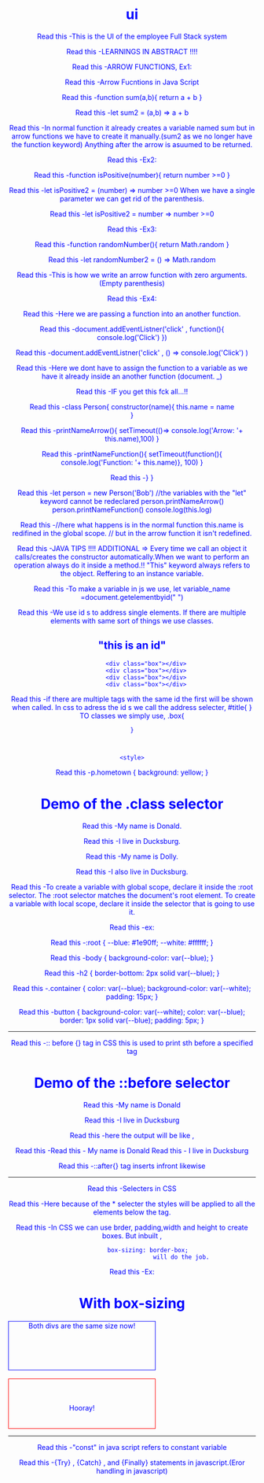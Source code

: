 # ui
 This is the UI of the employee Full Stack system

 LEARNINGS IN ABSTRACT !!!!

ARROW FUNCTIONS,
Ex1:

 Arrow Fucntions in Java Script

 function sum(a,b){
    return a + b
 }

 let sum2 = (a,b) => a + b


In normal function it already creates a variable named sum but in arrow functions we have to create it manually.(sum2 as we no longer have the function keyword)
Anything after the arrow is asuumed to be returned.


Ex2:

function isPositive(number){
    return number >=0
}

let isPositive2 = (number) => number >=0
When we have a single parameter we can get rid of the parenthesis.

let isPositive2 = number => number >=0

Ex3:

function randomNumber(){
    return Math.random
}

let randomNumber2 = () => Math.random

This is how we write an arrow function with zero arguments.(Empty parenthesis)

Ex4:

Here we are passing a function into an another function.

document.addEventListner('click' , function(){
    console.log('Click')
})

document.addEventListner('click' , () => console.log('Click') )

Here we dont have to assign the function to a variable as we have it already inside an another function (document. _)

IF you get this fck all...!!

class Person{
    constructor(name){
        this.name = name  
    }



printNameArrow(){
    setTimeout(()=> console.log('Arrow: '+ this.name),100)
}

printNameFunction(){
    setTimeout(function(){
        console.log('Function: '+ this.name)}, 100)
    }

  }
}


let person = new Person('Bob')          //the variables with the "let" keyword cannot be redeclared
person.printNameArrow()
person.printNameFunction()
console.log(this.log)

//here what happens is in the normal function this.name is redifined in the global scope.
// but in the arrow function it isn't redefined.




JAVA TIPS !!!!
ADDITIONAL => Every time we call an object it calls/creates the constructor automatically.When we want to perform an operation always do it inside a method.!!
"This" keyword always refers to the object. Reffering to an instance variable. 


To make a variable in js we use,
 let variable_name =document.getelementbyid(" ")

We use id s to address single elements. If there are multiple elements with same sort of things we use classes.


<body>
<h2 id=title>"this is an id" </h2>

            <div class="box"></div>
            <div class="box"></div>
            <div class="box"></div>
            <div class="box"></div>


if there are multiple tags with the same id the first will be shown when called.
In css to adress the id s we call the address selecter,
    #title{ }
TO classes we simply use,
    .box{

    }



    <style>
p.hometown { 
  background: yellow;
}
</style>
</head>
<body>

<h1>Demo of the .class selector</h1>

<p>My name is Donald.</p>
<p class="hometown">I live in Ducksburg.</p>

<p>My name is Dolly.</p>
<p class="hometown">I also live in Ducksburg.</p>


To create a variable with global scope, declare it inside the :root selector. The :root selector matches the document's root element.
To create a variable with local scope, declare it inside the selector that is going to use it.

ex:

:root {
  --blue: #1e90ff;
  --white: #ffffff;
}

body { background-color: var(--blue); }

h2 { border-bottom: 2px solid var(--blue); }

.container {
  color: var(--blue);
  background-color: var(--white);
  padding: 15px;
}

button {
  background-color: var(--white);
  color: var(--blue);
  border: 1px solid var(--blue);
  padding: 5px;
}

-----------------------------------------------------
:: before {}   tag in CSS
this is used to print sth before a specified tag

<head>
<style>
p::before {
  content: "Read this -";
}
</style>
</head>
<body>

<h1>Demo of the ::before selector</h1>

<p>My name is Donald</p>
<p>I live in Ducksburg</p>

</body>
</html>

here the output will be like ,

Read this - My name is Donald
Read this - I live in Ducksburg

::after{} tag inserts infront likewise

----------------------------------------
Selecters in CSS

<style>
* {
  text-align: center;
  color: blue;
}
</style>

Here because of the * selecter the styles will be applied to all the elements below the tag.


In CSS we can use brder, padding,width and height to create boxes. But inbuilt ,

             box-sizing: border-box;
                                will do the job.


Ex:

<style> 
.div1 {
  width: 300px;
  height: 100px;
  border: 1px solid blue;
  box-sizing: border-box;
}

.div2 {
  width: 300px;
  height: 100px;  
  padding: 50px;
  border: 1px solid red;
  box-sizing: border-box;


 }
</style>
</head>
<body>

<h1>With box-sizing</h1>

<div class="div1">Both divs are the same size now!</div>
<br>
<div class="div2">Hooray!</div>

</body>


--------------------------------------------------------------------

"const" in java script refers to constant variable

{Try} , {Catch} , and {Finally} statements in javascript.(Eror handling in javascript)



































